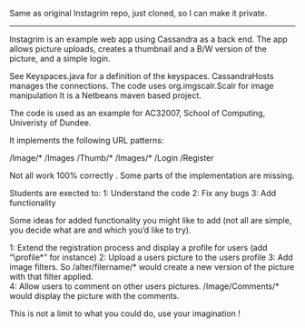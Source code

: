 Same as original Instagrim repo, just cloned, so I can make it private.

---
Instagrim  is an example web app using Cassandra as a back end.   The app allows picture uploads, creates a thumbnail and 
a  B/W version of the picture, and a simple login.

See Keyspaces.java for a definition of the keyspaces.
CassandraHosts manages the connections. 
The code uses org.imgscalr.Scalr for image manipulation
It is a Netbeans maven based project.


The code is used as an example for AC32007, School of Computing, Univeristy of Dundee.

It implements the following URL patterns:

/Image/*
/Images
/Thumb/*
 /Images/*
/Login
/Register

Not all work 100% correctly .  Some parts of the implementation are missing.

Students are exected  to:
1: Understand the code
2: Fix any bugs
3: Add functionality

Some ideas for added functionality you might like to add (not all are simple, you decide what are and which you’d like to try).

1: Extend the registration process and display a profile for users (add “\profile\*” for  instance)
2: Upload a users picture to the users profile
3: Add image filters.  So /alter/filername/* would create a new version of the picture with that filter  applied.  
4: Allow users to comment on other users pictures. /Image/Comments/* would display the picture with the comments.

This is not a limit to what you could do, use your imagination !

